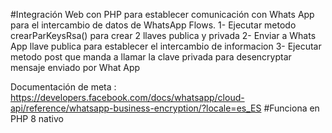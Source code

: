 #Integración Web con PHP para establecer comunicación con Whats App para el intercambio de datos de WhatsApp Flows.
1- Ejecutar metodo crearParKeysRsa() para crear 2 llaves publica y privada
2- Enviar a Whats App llave publica para establecer el intercambio de informacion
3- Ejecutar metodo post que manda a llamar la clave privada para desencryptar mensaje enviado por What App

Documentación de meta : https://developers.facebook.com/docs/whatsapp/cloud-api/reference/whatsapp-business-encryption/?locale=es_ES
#Funciona en PHP 8 nativo 
